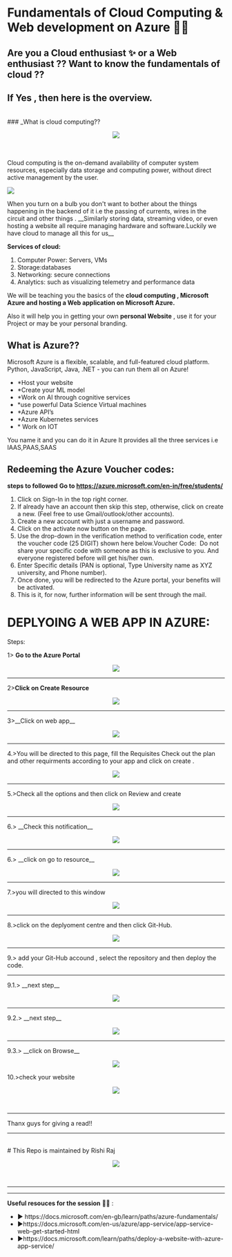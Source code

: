 #  Fundamentals of Cloud Computing & Web development on Azure 👨‍💻

## Are you a Cloud enthusiast ✨ or a Web enthusiast ?? Want to know the fundamentals of cloud ??
## If Yes , then here is the overview.
<br>
### _What is cloud computing??
<p align="center">
<img src="cloud.jfif">
</p>  
<br>

<br>
 Cloud computing is the on-demand availability of computer system resources, especially data storage and computing power, without direct active management by the user. 
 
 <p align="centre">
  <img src="buld fif.gif">
            </p>
   When you turn on a bulb you don't want to bother about the things happening in the backend of it i.e the passing of currents, wires in the circuit and other things . __Similarly storing data, streaming video, or even hosting a website all require managing hardware and software.Luckily we have cloud to manage all this for us__
   
 
 __Services of cloud:__
 <ol>
 <li>Computer Power: Servers, VMs</li>
 <li>Storage:databases</li>
 <li>Networking: secure connections</li>
 <li>Analytics: such as visualizing telemetry and performance data</li>
</ol>
 
We will be teaching you the basics of the  __cloud computing , Microsoft Azure and hosting a Web application on Microsoft Azure.__

Also it will help you in getting your own __personal Website__ , use it for your Project or may be your personal branding.

## What is Azure??
Microsoft Azure is a flexible, scalable, and full-featured cloud platform. Python, JavaScript, Java, .NET - you can run them all on Azure!
<ul>
 <li>*Host your website</li>
 <li>*Create your ML model</li>
 <li>*Work on AI through cognitive services</li>
 <li>*use powerful Data Science Virtual machines</li>
 <li>*Azure API’s </li>
 <li>*Azure Kubernetes services</li>
 <li>* Work on IOT</li>
</ul>
You name it and you can do it in Azure It provides all the three services i.e IAAS,PAAS,SAAS

## Redeeming the Azure Voucher codes:
__steps to followed__
__Go to https://azure.microsoft.com/en-in/free/students/__
<br>
<ol>
 <li>Click on Sign-In in the top right corner.</li>
<li>If already have an account then skip this step, otherwise, click on create a new. (Feel free to use Gmail/outlook/other accounts).</li>
 <li>Create a new account with just a username and password.</li>
 <li>Click on the activate now button on the page.</li>
<li>Use the drop-down in the verification method to verification code, enter the voucher code (25 DIGIT) shown here below.Voucher Code:  Do not share your specific code with someone as this is exclusive to you. And everyone registered before will get his/her own.</li>
<li>Enter Specific details (PAN is optional, Type University name as XYZ university, and Phone number).</li>
 <li>Once done, you will be redirected to the Azure portal, your benefits will be activated.</li>
 <li>This is it, for now, further information will be sent through the mail.</li>

 </ol>

# DEPLYOING A WEB APP IN AZURE:

Steps:

1> __Go to the Azure Portal__
<br>
 <p align="center">
<img src="step-0.png">
</p>  
<hr>
 
 
2>__Click on Create Resource__
<br>
   <p align="center">
<img src="step-1.png">
</p>  
<hr>
3>__Click on web app__
</br>
  <p align="center">
<img src="step-2.png">
</p>  
<hr>
4.>You will be directed to this page, fill the Requisites Check out the plan and other requirments according to your app and click on create .
<br>
<p align="center">
<img src="step-3.png">
</p>  
<hr>
5.>Check all the options and then click on Review and create
</br>
<p align="center">
<img src="step-4.png">
</p>  
<hr>
6.> __Check this notification__ 
</br>
<p align="center">
<img src="step-6.png">
</p>  
<hr>
6.> __click on go to resource__ 
</br>
<p align="center">
<img src="step-7.png">
</p>  
<hr>
7.>you will directed to this window
</br>
<p align="center">
<img src="step-77.png">
</p>  
<hr>
8.>click on the deplyoment centre and then click Git-Hub.
</br>
<p align="center">
<img src="step-8.png">
</p>  
<hr>
9.> add your Git-Hub accound , select the repository and then deploy the code.
<hr>
9.1.> __next step__ 
</br>
<p align="center">
<img src="step-9.png">
</p>  
<hr>
9.2.> __next step__ 
</br>
<p align="center">
<img src="step-10.png">
</p>  
<hr>
9.3.> __click on Browse__ 
</br>
<p align="center">
<img src="step-11.png">
</p>  
10.>check your website 
<p align="center">
<img src="rishi-port.png">
</p>  
</br>
<hr>
Thanx guys for giving a read!!
<hr>
</br>
# This Repo is maintained by Rishi Raj
</br>
<p align="center">
<img src="rishi-port1.jpeg">
</p>  
</br>
<hr>




________________________________________________________________________________________________________________________________________

__Useful resouces for the session__ 👨‍🏫 :
<ul>
  <li>  ▶ https://docs.microsoft.com/en-gb/learn/paths/azure-fundamentals/ </li>
  <li>  ▶https://docs.microsoft.com/en-us/azure/app-service/app-service-web-get-started-html</li>
  <li>▶https://docs.microsoft.com/learn/paths/deploy-a-website-with-azure-app-service/</li>
 </ul> 

